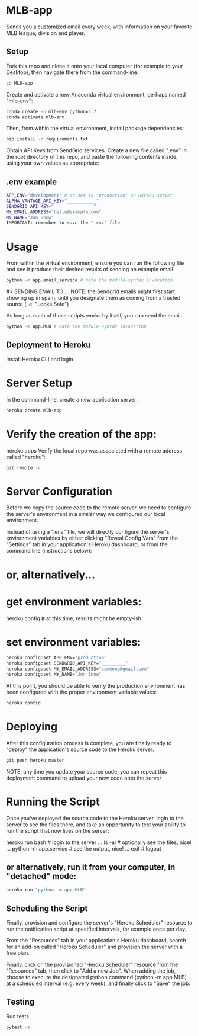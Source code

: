 # MLB-app
Sends you a customized email every week, with information on your favorite MLB league, division and player.

## Setup
Fork this repo and clone it onto your local computer (for example to your Desktop), then navigate there from the command-line:

```sh
cd MLB-app
```

Create and activate a new Anaconda virtual environment, perhaps named "mlb-env":

```sh
conda create -n mlb-env python=3.7
conda activate mlb-env
```

Then, from within the virtual environment, install package dependencies:

```sh
pip install -r requirements.txt
```

Obtain API Keys from SendGrid services. Create a new file called ".env" in the root directory of this repo, and paste the following contents inside, using your own values as appropriate:

## .env example

```sh
APP_ENV="development" # or set to "production" on Heroku server
ALPHA_VANTAGE_API_KEY="___________"
SENDGRID_API_KEY="_______________"
MY_EMAIL_ADDRESS="hello@example.com"
MY_NAME="Jon Snow"
IMPORTANT: remember to save the ".env" file 
```

# Usage
From within the virtual environment, ensure you can run the following file and see it produce their desired results of sending an example email

```sh
python -m app.email_service # note the module-syntax invocation
```

#> SENDING EMAIL TO ...
NOTE: the Sendgrid emails might first start showing up in spam, until you designate them as coming from a trusted source (i.e. "Looks Safe")

As long as each of those scripts works by itself, you can send the email:

```sh
python -m app.MLB # note the module-syntax invocation
```

## Deployment to Heroku
Install Heroku CLI and login

# Server Setup
In the command-line, create a new application server:

```sh
heroku create mlb-app
```

# Verify the creation of the app:

heroku apps
Verify the local repo was associated with a remote address called "heroku":

```sh
git remote -v
```

# Server Configuration
Before we copy the source code to the remote server, we need to configure the server's environment in a similar way we configured our local environment.

Instead of using a ".env" file, we will directly configure the server's environment variables by either clicking "Reveal Config Vars" from the "Settings" tab in your application's Heroku dashboard, or from the command line (instructions below):
# or, alternatively...

# get environment variables:
heroku config # at this time, results might be empty-ish

# set environment variables:

```sh
heroku config:set APP_ENV="production"
heroku config:set SENDGRID_API_KEY="_________"
heroku config:set MY_EMAIL_ADDRESS="someone@gmail.com"
heroku config:set MY_NAME="Jon Snow"
```
At this point, you should be able to verify the production environment has been configured with the proper environment variable values:

```sh
heroku config
```

# Deploying
After this configuration process is complete, you are finally ready to "deploy" the application's source code to the Heroku server:

```sh
git push heroku master
```

NOTE: any time you update your source code, you can repeat this deployment command to upload your new code onto the server

# Running the Script
Once you've deployed the source code to the Heroku server, login to the server to see the files there, and take an opportunity to test your ability to run the script that now lives on the server:

heroku run bash # login to the server
... ls -al # optionally see the files, nice!
... python -m app.service # see the output, nice!
... exit # logout

## or alternatively, run it from your computer, in "detached" mode:

```sh
heroku run "python -m app.MLB"
```

## Scheduling the Script
Finally, provision and configure the server's "Heroku Scheduler" resource to run the notification script at specified intervals, for example once per day.

From the "Resources" tab in your application's Heroku dashboard, search for an add-on called "Heroku Scheduler" and provision the server with a free plan.

Finally, click on the provisioned "Heroku Scheduler" resource from the "Resources" tab, then click to "Add a new Job". When adding the job, choose to execute the designated python command (python -m app.MLB) at a scheduled interval (e.g. every week), and finally click to "Save" the job:

## Testing
Run tests
```sh
pytest -s
```